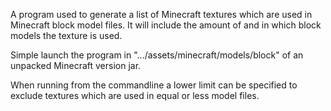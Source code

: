 A program used to generate a list of Minecraft textures which are used in Minecraft block model files. It will include the amount of and in which block models the texture is used.

Simple launch the program in ".../assets/minecraft/models/block" of an unpacked Minecraft version jar.

When running from the commandline a lower limit can be specified to exclude textures which are used in equal or less model files.
